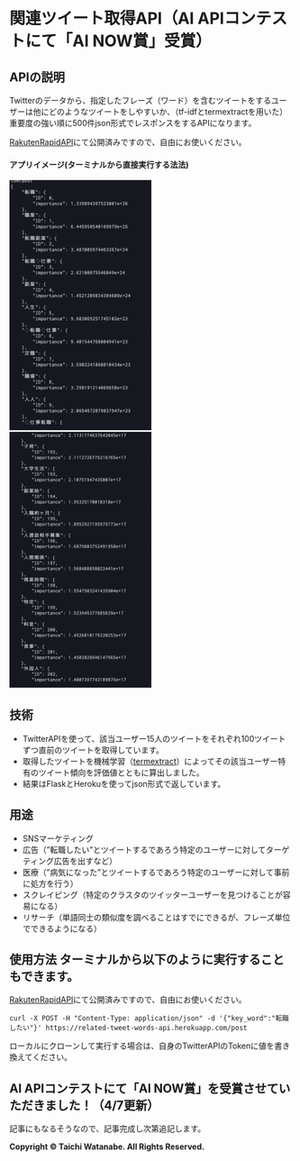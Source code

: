 # 関連ツイート取得API（AI APIコンテストにて「AI NOW賞」受賞）

## APIの説明

Twitterのデータから、指定したフレーズ（ワード）を含むツイートをするユーザーは他にどのようなツイートをしやすいか、（tf-idfとtermextractを用いた）重要度の強い順に500件json形式でレスポンスをするAPIになります。

[RakutenRapidAPI](https://api.rakuten.net/seven0525/api/related-tweet-words-api)にて公開済みですので、自由にお使いください。
  

#### アプリイメージ(ターミナルから直接実行する法法)

<img src="images/result_1.png" width=50%>
   
<img src="images/result_2.png" width=50%>

   

## 技術
- TwitterAPIを使って、該当ユーザー15人のツイートをそれぞれ100ツイートずつ直前のツイートを取得しています。  
- 取得したツイートを機械学習（[termextract](http://gensen.dl.itc.u-tokyo.ac.jp/pytermextract/)）によってその該当ユーザー特有のツイート傾向を評価値とともに算出しました。  
- 結果はFlaskとHerokuを使ってjson形式で返しています。
   

## 用途 
- SNSマーケティング  
- 広告（”転職したい”とツイートするであろう特定のユーザーに対してターゲティング広告を出すなど）   
- 医療（”病気になった”とツイートするであろう特定のユーザーに対して事前に処方を行う）  
- スクレイピング（特定のクラスタのツイッターユーザーを見つけることが容易になる）  
- リサーチ（単語同士の類似度を調べることはすでにできるが、フレーズ単位でできるようになる）  
  
   
## 使用方法 ターミナルから以下のように実行することもできます。
[RakutenRapidAPI](https://api.rakuten.net/seven0525/api/related-tweet-words-api)にて公開済みですので、自由にお使いください。


```
curl -X POST -H "Content-Type: application/json" -d '{"key_word":"転職したい"}' https://related-tweet-words-api.herokuapp.com/post
```

ローカルにクローンして実行する場合は、自身のTwitterAPIのTokenに値を書き換えてください。

## AI APIコンテストにて「AI NOW賞」を受賞させていただきました！（4/7更新）
記事にもなるそうなので、記事完成し次第追記します。

**Copyright © Taichi Watanabe. All Rights Reserved.**
